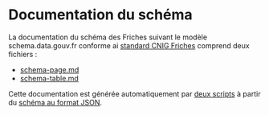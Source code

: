 # Documentation du schéma
La documentation du schéma des Friches suivant le modèle schema.data.gouv.fr conforme ai [standard CNIG Friches](https://github.com/cnigfr/Friches/tree/main/standard) comprend deux fichiers :
- [schema-page.md](https://github.com/cnigfr/Friches/blob/main/schema/documentation/schema-page.md)
- [schema-table.md](https://github.com/cnigfr/Friches/blob/main/schema/documentation/schema-table.md)

Cette documentation est générée automatiquement par [deux scripts](https://github.com/cnigfr/Friches/tree/main/schema/scripts) à partir du [schéma au format JSON](https://github.com/cnigfr/Friches/tree/main/schema/scripts).
